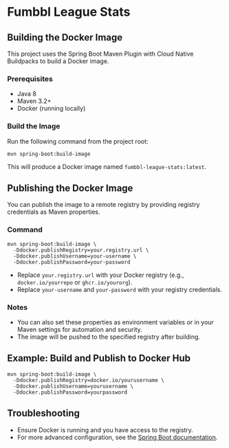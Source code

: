 # Fumbbl League Stats

## Building the Docker Image

This project uses the Spring Boot Maven Plugin with Cloud Native Buildpacks to build a Docker image.

### Prerequisites
- Java 8
- Maven 3.2+
- Docker (running locally)

### Build the Image
Run the following command from the project root:

```
mvn spring-boot:build-image
```

This will produce a Docker image named `fumbbl-league-stats:latest`.

## Publishing the Docker Image

You can publish the image to a remote registry by providing registry credentials as Maven properties.

### Command
```
mvn spring-boot:build-image \
  -Ddocker.publishRegistry=your.registry.url \
  -Ddocker.publishUsername=your-username \
  -Ddocker.publishPassword=your-password
```

- Replace `your.registry.url` with your Docker registry (e.g., `docker.io/yourrepo` or `ghcr.io/yourorg`).
- Replace `your-username` and `your-password` with your registry credentials.

### Notes
- You can also set these properties as environment variables or in your Maven settings for automation and security.
- The image will be pushed to the specified registry after building.

## Example: Build and Publish to Docker Hub
```
mvn spring-boot:build-image \
  -Ddocker.publishRegistry=docker.io/yourusername \
  -Ddocker.publishUsername=yourusername \
  -Ddocker.publishPassword=yourpassword
```

## Troubleshooting
- Ensure Docker is running and you have access to the registry.
- For more advanced configuration, see the [Spring Boot documentation](https://docs.spring.io/spring-boot/docs/current/maven-plugin/reference/htmlsingle/#build-image).

